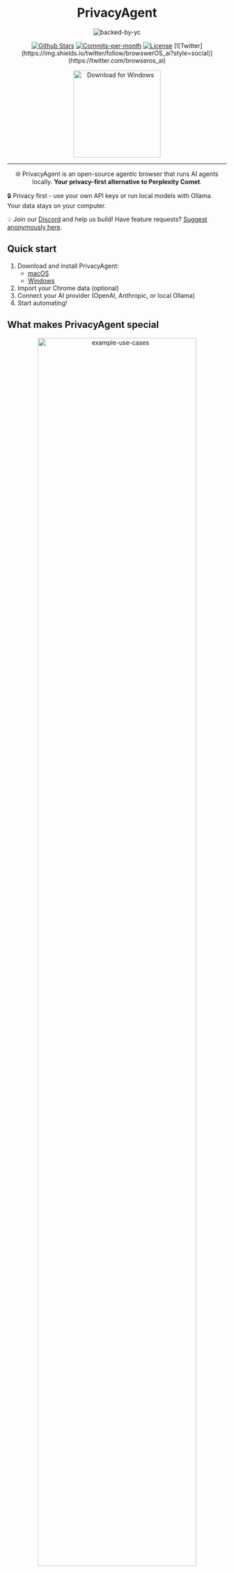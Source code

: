 <div align="center">

# PrivacyAgent

<img src="https://pub-b52e24a001bd463a848cb2d8c8667f63.r2.dev/browseros-banner.png" alt="backed-by-yc" >

<p align="center">
  <a href="https://github.com/browseros-ai/PrivacyOS/stargazers"><img src="https://img.shields.io/github/stars/browseros-ai/PrivacyOS" alt="Github Stars"></a>
  <a href="https://github.com/browseros-ai/PrivacyOS/pulse"><img src="https://img.shields.io/github/commit-activity/m/browseros-ai/PrivacyOS" alt="Commits-per-month"></a>
  <a href="https://github.com/browseros-ai/PrivacyOS/blob/main/LICENSE.md"><img src="https://img.shields.io/badge/license-AGPL--3.0-blue" alt="License"></a>
  [![Twitter](https://img.shields.io/twitter/follow/browswerOS_ai?style=social)](https://twitter.com/browseros_ai)
</p>

<p align="center">
  <a href="https://bit.ly/browseros-windows">
    <img src="https://pub-b52e24a001bd463a848cb2d8c8667f63.r2.dev/download-windows.png" alt="Download for Windows" width="200">
  </a>
</p>

---

🌐 PrivacyAgent is an open-source agentic browser that runs AI agents locally. **Your privacy-first alternative to Perplexity Comet**.

</div>

🔒 Privacy first - use your own API keys or run local models with Ollama. Your data stays on your computer.

💡 Join our [Discord](https://discord.gg/YKwjt5vuKr) and help us build! Have feature requests? [Suggest anonymously here](https://dub.sh/nxtscape-feature-request).

## Quick start

1. Download and install PrivacyAgent:
   - [macOS](https://bit.ly/nxtscape)
   - [Windows](https://bit.ly/browseros-windows)
2. Import your Chrome data (optional)
3. Connect your AI provider (OpenAI, Anthropic, or local Ollama)
4. Start automating!

## What makes PrivacyAgent special

<div align="center">
<img src="https://cdn.browseros.com/resources/usecase.png" alt="example-use-cases" width="85%">
</div>

## Features

- 🏠 Feels like home - same familiar interface as Google Chrome, works with all your extensions
- 🤖 AI agents that run on YOUR browser, not in the cloud
- 🔒 Privacy first - bring your own keys or use local models with Ollama. Your browsing history stays on your computer
- 🚀 Open source and community driven - see exactly what's happening under the hood
- 🤝 (coming soon) MCP store to one-click install popular MCPs and use them directly in the browser bar
- 🛡️ (coming soon) Built-in AI ad blocker that works across more scenarios!  

## Demos

### 🤖 AI Agents in Action ([watch video](https://storage.googleapis.com/felafax-public/nxtscape/nxtscape-agent-demo.mp4))
<div align="center">
<img src="resources/media/nxtscape-agent.gif" alt="AI Agents in Action" width="80%">
</div>

### 💬 Local AI Chat ([watch video](https://storage.googleapis.com/felafax-public/nxtscape/nxtscape-chat.mp4))
<div align="center">
<img src="resources/media/nxtscape-chat.gif" alt="Local AI Chat" width="80%">
</div>

### ⚡ Productivity Tools ([watch video](https://storage.googleapis.com/felafax-public/nxtscape/nxtscape-productivity.mp4))
<div align="center">
<img src="resources/media/nxtscape-productivity.gif" alt="Productivity" width="80%">
</div>

## Why we're building this

For the first time since Netscape in 1994, it feels like we can reimagine browsers from scratch. We saw how Cursor gave developers a 10x productivity boost, yet browsers feel stuck in the past.

You probably have 70+ tabs open right now. You're constantly fighting your browser instead of it helping you. Simple tasks like "order Tide Pods from my Amazon order history" should just work with AI agents. 

We believe AI agents should automate your work locally and securely, not send your data to some search or ad company.

## How we compare

<details>
<summary><b>vs Chrome</b></summary>
<br>
While we're grateful for Google open-sourcing Chromium, but Chrome hasn't evolved much in 10 years. No AI features, no automation, no MCP support.
</details>

<details>
<summary><b>vs Brave</b></summary>
<br>
We love what Brave started, but they've spread themselves too thin with crypto, search, VPNs. We're laser-focused on AI-powered browsing.
</details>

<details>
<summary><b>vs Arc/Dia</b></summary>
<br>
Many loved Arc, but it was closed source. When they abandoned users, there was no recourse. We're 100% open source - fork it anytime!
</details>

<details>
<summary><b>vs Perplexity Comet</b></summary>
<br>
They're a search/ad company. Your browser history becomes their product. We keep everything local.
</details>

## Contributing

We'd love your help making PrivacyAgent better!

- 🐛 [Report bugs](https://github.com/nxtscape/nxtscape/issues)
- 💡 [Suggest features](https://dub.sh/nxtscape-feature-request)
- 💬 [Join Discord](https://discord.gg/YKwjt5vuKr)
- 🐦 [Follow on Twitter](https://twitter.com/nxtscape)

## License

PrivacyAgent is open source under the [AGPL-3.0 license](LICENSE).

---

<p align="center">
Built with ❤️ from San Francisco. Inspired by <a href="https://github.com/browser-use/browser-use">browser-use</a>, <a href="https://github.com/browserbase/stagehand">Stagehand</a>, <a href="https://github.com/nanobrowser/nanobrowser">Nanobrowser</a> and of course only possible because of <a href="https://github.com/chromium/chromium">Chromium</a>.
</p>
